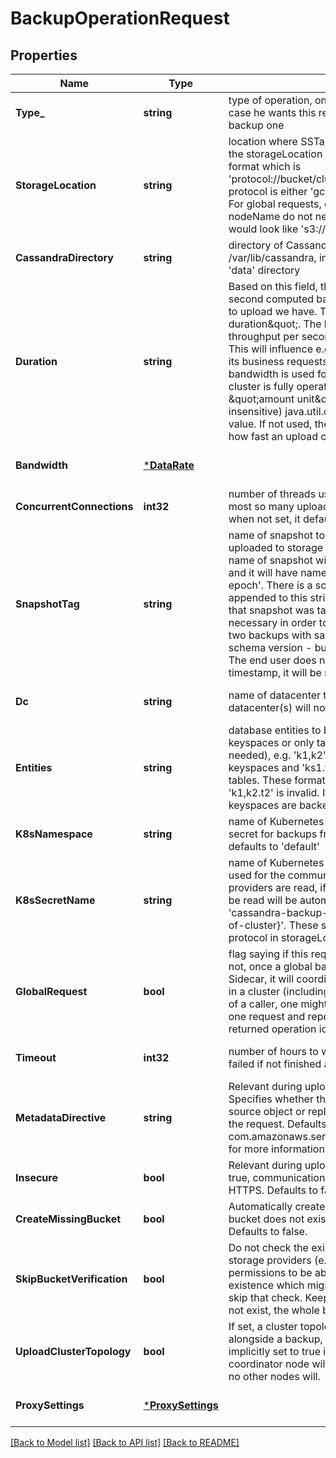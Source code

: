 # BackupOperationRequest

## Properties
Name | Type | Description | Notes
------------ | ------------- | ------------- | -------------
**Type_** | **string** | type of operation, one has to set it to &#x27;backup&#x27; in case he wants this request to be considered as a backup one  | [default to null]
**StorageLocation** | **string** | location where SSTables will be uploaded. A value of the storageLocation property has to have exact format which is &#x27;protocol://bucket/clusterName/dcName/nodeName&#x27;. protocol is either &#x27;gcp&#x27;, &#x27;s3&#x27;, &#x27;azure&#x27;, &#x27;oracle&#x27; or &#x27;file:/&#x27;. For global requests, clusterName, dcName and nodeName do not need to be specified, so location would look like &#x27;s3://my-bucket&#x27;.  | [default to null]
**CassandraDirectory** | **string** | directory of Cassandra, by default it is /var/lib/cassandra, in this path, one expects there is &#x27;data&#x27; directory  | [optional] [default to null]
**Duration** | **string** | Based on this field, there will be throughtput per second computed based on what size data we want to upload we have. The formula is \&quot;size / duration\&quot;. The lower the duration is, the higher throughput per second we will need and vice versa. This will influence e.g. responsiveness of a node to its business requests so one can control how much bandwidth is used for backup purposes in case a cluster is fully operational. The format of this field is \&quot;amount unit\&quot;. &#x27;unit&#x27; is just a (case-insensitive) java.util.concurrent.TimeUnit enum value. If not used, there will not be any restrictions as how fast an upload can be.  | [optional] [default to null]
**Bandwidth** | [***DataRate**](DataRate.md) |  | [optional] [default to null]
**ConcurrentConnections** | **int32** | number of threads used for upload, there might be at most so many uploading threads at any given time, when not set, it defaults to 10  | [optional] [default to null]
**SnapshotTag** | **string** | name of snapshot to make so this snapshot will be uploaded to storage location. If not specified, the name of snapshot will be automatically generated and it will have name &#x27;autosnap-milliseconds-since-epoch&#x27;. There is a schema version automatically appended to this string, as well as a timestamp what that snapshot was taken. Both information are necessary in order to be able to distinguish between two backups with same name done against same schema version - but they are done at different time. The end user does not have to specify schema nor timestamp, it will be resovled automatically.  | [optional] [default to null]
**Dc** | **string** | name of datacenter to backup, nodes in the other datacenter(s) will not be involved  | [optional] [default to null]
**Entities** | **string** | database entities to backup, it might be either only keyspaces or only tables (from different keyspaces if needed), e.g. &#x27;k1,k2&#x27; if one wants to backup whole keyspaces and &#x27;ks1.t1,ks2,t2&#x27; if one wants to backup tables. These formats can not be used together so &#x27;k1,k2.t2&#x27; is invalid. If this field is empty, all keyspaces are backed up. | [optional] [default to null]
**K8sNamespace** | **string** | name of Kubernetes namespace to fetch Kubernetes secret for backups from, when not specified, it defaults to &#x27;default&#x27;  | [optional] [default to null]
**K8sSecretName** | **string** | name of Kubernetes secret from which credentials used for the communication to cloud storage providers are read, if not specified, secret name to be read will be automatically derived in form &#x27;cassandra-backup-restore-secret-cluster-{name-of-cluster}&#x27;. These secrets are used only in case protocol in storageLocation is gcp, azure or s3.  | [optional] [default to null]
**GlobalRequest** | **bool** | flag saying if this request is meant to be global or not, once a global backup request is submitted to Sidecar, it will coordinate backup for all other nodes in a cluster (including itself) so from a point of view of a caller, one might just backup whole cluster by one request and repeatedly query its status based on returned operation id.  | [optional] [default to null]
**Timeout** | **int32** | number of hours to wait until backup is considered failed if not finished already  | [optional] [default to null]
**MetadataDirective** | **string** | Relevant during upload to S3-like bucket only. Specifies whether the metadata is copied from the source object or replaced with metadata provided in the request. Defaults to COPY. Consult com.amazonaws.services.s3.model.MetadatDirective for more information.  | [optional] [default to null]
**Insecure** | **bool** | Relevant during upload to S3-like bucket only. If true, communication is done via HTTP instead of HTTPS. Defaults to false.  | [optional] [default to null]
**CreateMissingBucket** | **bool** | Automatically creates a bucket if it does not exist. If a bucket does not exist, backup operation will fail. Defaults to false.  | [optional] [default to null]
**SkipBucketVerification** | **bool** | Do not check the existence of a bucket. Some storage providers (e.g. S3) requires a special permissions to be able to list buckets or query their existence which might not be allowed. This flag will skip that check. Keep in mind that if that bucket does not exist, the whole backup operation will fail.  | [optional] [default to null]
**UploadClusterTopology** | **bool** | If set, a cluster topology file will be uploaded alongside a backup, defaults to false. This flag is implicitly set to true if a request is global - coordinator node will upload this file every time but no other nodes will.  | [optional] [default to null]
**ProxySettings** | [***ProxySettings**](ProxySettings.md) |  | [optional] [default to null]

[[Back to Model list]](../README.md#documentation-for-models) [[Back to API list]](../README.md#documentation-for-api-endpoints) [[Back to README]](../README.md)

